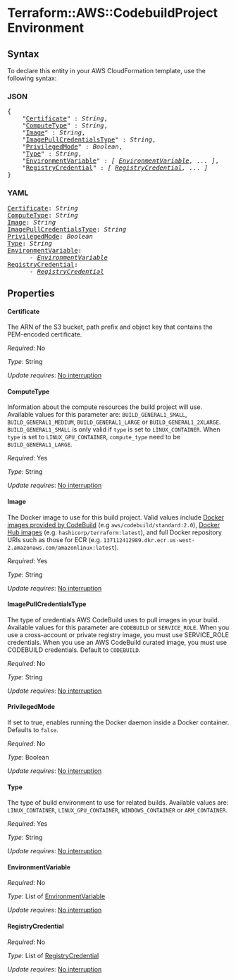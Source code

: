 # Terraform::AWS::CodebuildProject Environment

## Syntax

To declare this entity in your AWS CloudFormation template, use the following syntax:

### JSON

<pre>
{
    "<a href="#certificate" title="Certificate">Certificate</a>" : <i>String</i>,
    "<a href="#computetype" title="ComputeType">ComputeType</a>" : <i>String</i>,
    "<a href="#image" title="Image">Image</a>" : <i>String</i>,
    "<a href="#imagepullcredentialstype" title="ImagePullCredentialsType">ImagePullCredentialsType</a>" : <i>String</i>,
    "<a href="#privilegedmode" title="PrivilegedMode">PrivilegedMode</a>" : <i>Boolean</i>,
    "<a href="#type" title="Type">Type</a>" : <i>String</i>,
    "<a href="#environmentvariable" title="EnvironmentVariable">EnvironmentVariable</a>" : <i>[ <a href="environment-environmentvariable.md">EnvironmentVariable</a>, ... ]</i>,
    "<a href="#registrycredential" title="RegistryCredential">RegistryCredential</a>" : <i>[ <a href="environment-registrycredential.md">RegistryCredential</a>, ... ]</i>
}
</pre>

### YAML

<pre>
<a href="#certificate" title="Certificate">Certificate</a>: <i>String</i>
<a href="#computetype" title="ComputeType">ComputeType</a>: <i>String</i>
<a href="#image" title="Image">Image</a>: <i>String</i>
<a href="#imagepullcredentialstype" title="ImagePullCredentialsType">ImagePullCredentialsType</a>: <i>String</i>
<a href="#privilegedmode" title="PrivilegedMode">PrivilegedMode</a>: <i>Boolean</i>
<a href="#type" title="Type">Type</a>: <i>String</i>
<a href="#environmentvariable" title="EnvironmentVariable">EnvironmentVariable</a>: <i>
      - <a href="environment-environmentvariable.md">EnvironmentVariable</a></i>
<a href="#registrycredential" title="RegistryCredential">RegistryCredential</a>: <i>
      - <a href="environment-registrycredential.md">RegistryCredential</a></i>
</pre>

## Properties

#### Certificate

The ARN of the S3 bucket, path prefix and object key that contains the PEM-encoded certificate.

_Required_: No

_Type_: String

_Update requires_: [No interruption](https://docs.aws.amazon.com/AWSCloudFormation/latest/UserGuide/using-cfn-updating-stacks-update-behaviors.html#update-no-interrupt)

#### ComputeType

Information about the compute resources the build project will use. Available values for this parameter are: `BUILD_GENERAL1_SMALL`, `BUILD_GENERAL1_MEDIUM`, `BUILD_GENERAL1_LARGE` or `BUILD_GENERAL1_2XLARGE`. `BUILD_GENERAL1_SMALL` is only valid if `type` is set to `LINUX_CONTAINER`. When `type` is set to `LINUX_GPU_CONTAINER`, `compute_type` need to be `BUILD_GENERAL1_LARGE`.

_Required_: Yes

_Type_: String

_Update requires_: [No interruption](https://docs.aws.amazon.com/AWSCloudFormation/latest/UserGuide/using-cfn-updating-stacks-update-behaviors.html#update-no-interrupt)

#### Image

The Docker image to use for this build project. Valid values include [Docker images provided by CodeBuild](https://docs.aws.amazon.com/codebuild/latest/userguide/build-env-ref-available.html) (e.g `aws/codebuild/standard:2.0`), [Docker Hub images](https://hub.docker.com/) (e.g. `hashicorp/terraform:latest`), and full Docker repository URIs such as those for ECR (e.g. `137112412989.dkr.ecr.us-west-2.amazonaws.com/amazonlinux:latest`).

_Required_: Yes

_Type_: String

_Update requires_: [No interruption](https://docs.aws.amazon.com/AWSCloudFormation/latest/UserGuide/using-cfn-updating-stacks-update-behaviors.html#update-no-interrupt)

#### ImagePullCredentialsType

The type of credentials AWS CodeBuild uses to pull images in your build. Available values for this parameter are `CODEBUILD` or `SERVICE_ROLE`. When you use a cross-account or private registry image, you must use SERVICE_ROLE credentials. When you use an AWS CodeBuild curated image, you must use CODEBUILD credentials. Default to `CODEBUILD`.

_Required_: No

_Type_: String

_Update requires_: [No interruption](https://docs.aws.amazon.com/AWSCloudFormation/latest/UserGuide/using-cfn-updating-stacks-update-behaviors.html#update-no-interrupt)

#### PrivilegedMode

If set to true, enables running the Docker daemon inside a Docker container. Defaults to `false`.

_Required_: No

_Type_: Boolean

_Update requires_: [No interruption](https://docs.aws.amazon.com/AWSCloudFormation/latest/UserGuide/using-cfn-updating-stacks-update-behaviors.html#update-no-interrupt)

#### Type

The type of build environment to use for related builds. Available values are: `LINUX_CONTAINER`, `LINUX_GPU_CONTAINER`, `WINDOWS_CONTAINER` or `ARM_CONTAINER`.

_Required_: Yes

_Type_: String

_Update requires_: [No interruption](https://docs.aws.amazon.com/AWSCloudFormation/latest/UserGuide/using-cfn-updating-stacks-update-behaviors.html#update-no-interrupt)

#### EnvironmentVariable

_Required_: No

_Type_: List of <a href="environment-environmentvariable.md">EnvironmentVariable</a>

_Update requires_: [No interruption](https://docs.aws.amazon.com/AWSCloudFormation/latest/UserGuide/using-cfn-updating-stacks-update-behaviors.html#update-no-interrupt)

#### RegistryCredential

_Required_: No

_Type_: List of <a href="environment-registrycredential.md">RegistryCredential</a>

_Update requires_: [No interruption](https://docs.aws.amazon.com/AWSCloudFormation/latest/UserGuide/using-cfn-updating-stacks-update-behaviors.html#update-no-interrupt)

